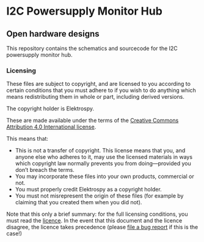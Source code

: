 # I2C Powersupply Monitor Hub
## Open hardware designs

This repository contains the schematics and sourcecode for the I2C powersupply monitor hub.


### Licensing

These files are subject to copyright, and are licensed to you according to
certain conditions that you must adhere to if you wish to do anything which
means redistributing them in whole or part, including derived versions.

The copyright holder is Elektrospy.

These are made available under the terms of the [Creative Commons Attribution 4.0 International license](https://creativecommons.org/licenses/by/4.0/).

This means that:

* This is not a transfer of copyright. This license means that you, and
  anyone else who adheres to it, may use the licensed materials
  in ways which copyright law normally prevents you from doing—provided
  you don’t breach the terms.
* You may incorporate these files into your own products, commercial or not.
* You must properly credit Elektrospy as a copyright holder.
* You must not misrepresent the origin of these files (for example by claiming
  that you created them when you did not).

Note that this only a brief summary: for the full licensing conditions, you
must read the [licence](http://creativecommons.org/licenses/by/4.0/). In the
event that this document and the licence disagree, the licence takes
precedence (please [file a bug report](https://github.com/bbcmicrobit/hardware/issues) if this is the case!)
